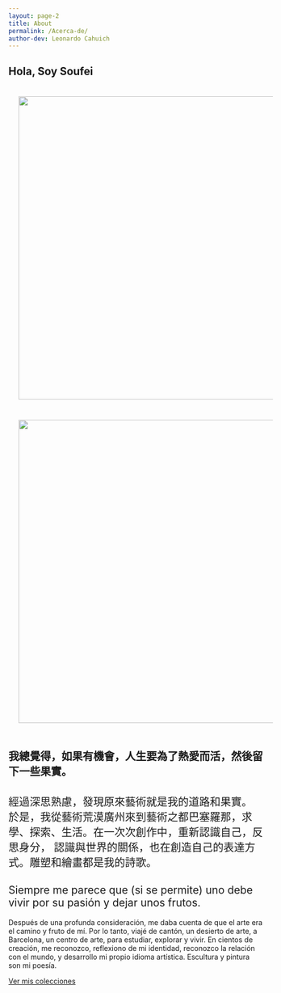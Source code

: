 ```yaml
---
layout: page-2
title: About
permalink: /Acerca-de/
author-dev: Leonardo Cahuich
---
```

<script>
  /*<alert("hola");
  $('body').addClass('home');*/
  var elemento = document.querySelectorAll("body");
  for (var i = 0; i < elemento.length; i++) {
    elemento[i].classList.add("inicio-pages");
  }
</script>

<div class="marginador"></div>
<section id="Acercademi" class="sec sec-basica sec-basica-10 inicio-s-1" linknav1="Acerca de mi">
  <div id="Acercademi-centro2" class="centro" observadoranimaciones="animate">
    <div class="caja">
      <h1>Hola, Soy Soufei</h1>
      <div class="responsivo centro">
        <img width="600px" height="auto" src="{{ site.baseurl }}/assets/img/about/lp_image.jpeg" style="margin: 20px;">
        <img width="600px" height="auto" src="{{ site.baseurl }}/assets/img/about/lp_image 2.jpeg" style="margin: 20px;">
      </div>
    </div>
  </div>
</section>
<section class="sec sec-basica sec-basica-10 inicio-s-1">
  <div id="Acercademi-centro" class="centro" observadoranimaciones="animate">
    <div class="caja">
      <div class="responsivo centro">
        <div class="r-caja caja-auto interior" data-aos="fade-up">
          <!--<h2 class="sub-titulo">
            Tradición funeraria
          </h2>-->
          <h1 class="titulo">
            我總覺得，如果有機會，人生要為了熱愛而活，然後留下一些果實。
          </h1>
          <h1 class="titulo" style="font-weight: normal;">
            經過深思熟慮，發現原來藝術就是我的道路和果實。
            於是，我從藝術荒漠廣州來到藝術之都巴塞羅那，求學、探索、生活。在一次次創作中，重新認識自己，反思身分，
            認識與世界的關係，也在創造自己的表達方式。雕塑和繪畫都是我的詩歌。
          </h1>
        </div>
        <div class="r-caja caja-auto espanol" data-aos="fade-up">
          <h2 style="font-weight: normal;">
            Siempre me parece que (si se permite) uno debe vivir por su pasión y dejar unos frutos.
          </h2>
          <p>
            Después de una profunda consideración, me daba cuenta de que el arte era el camino y fruto de mí.
            Por lo tanto, viajé de cantón, un desierto de arte, a Barcelona, un centro de arte, para estudiar, 
            explorar y vivir. En cientos de creación, me reconozco, reflexiono de mi identidad, 
            reconozco la relación con el mundo, y desarrollo mi propio idioma artística. Escultura y pintura son mi poesía.
          </p>
          <p id="botones"><a href="#colecciones"><span class="b-2">Ver mis colecciones</span></a></p>
        </div>
      </div>
    </div>
  </div>
</section>

